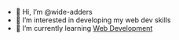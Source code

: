- 👋 Hi, I’m @wide-adders
- 👀 I’m interested in developing my web dev skills
- 🌱 I’m currently learning <a href="https://www.udemy.com/course/the-complete-web-development-bootcamp/">Web Development</a>

<!---
wide-adders/wide-adders is a ✨ special ✨ repository because its `README.md` (this file) appears on your GitHub profile.
You can click the Preview link to take a look at your changes.
--->

